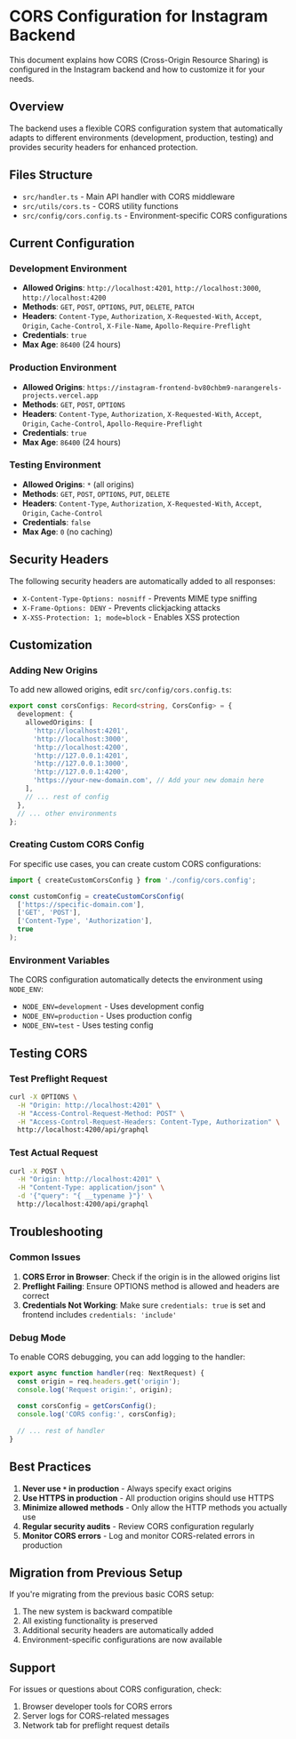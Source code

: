 # CORS Configuration for Instagram Backend

This document explains how CORS (Cross-Origin Resource Sharing) is configured in the Instagram backend and how to customize it for your needs.

## Overview

The backend uses a flexible CORS configuration system that automatically adapts to different environments (development, production, testing) and provides security headers for enhanced protection.

## Files Structure

- `src/handler.ts` - Main API handler with CORS middleware
- `src/utils/cors.ts` - CORS utility functions
- `src/config/cors.config.ts` - Environment-specific CORS configurations

## Current Configuration

### Development Environment
- **Allowed Origins**: `http://localhost:4201`, `http://localhost:3000`, `http://localhost:4200`
- **Methods**: `GET`, `POST`, `OPTIONS`, `PUT`, `DELETE`, `PATCH`
- **Headers**: `Content-Type`, `Authorization`, `X-Requested-With`, `Accept`, `Origin`, `Cache-Control`, `X-File-Name`, `Apollo-Require-Preflight`
- **Credentials**: `true`
- **Max Age**: `86400` (24 hours)

### Production Environment
- **Allowed Origins**: `https://instagram-frontend-bv80chbm9-narangerels-projects.vercel.app`
- **Methods**: `GET`, `POST`, `OPTIONS`
- **Headers**: `Content-Type`, `Authorization`, `X-Requested-With`, `Accept`, `Origin`, `Cache-Control`, `Apollo-Require-Preflight`
- **Credentials**: `true`
- **Max Age**: `86400` (24 hours)

### Testing Environment
- **Allowed Origins**: `*` (all origins)
- **Methods**: `GET`, `POST`, `OPTIONS`, `PUT`, `DELETE`
- **Headers**: `Content-Type`, `Authorization`, `X-Requested-With`, `Accept`, `Origin`, `Cache-Control`
- **Credentials**: `false`
- **Max Age**: `0` (no caching)

## Security Headers

The following security headers are automatically added to all responses:

- `X-Content-Type-Options: nosniff` - Prevents MIME type sniffing
- `X-Frame-Options: DENY` - Prevents clickjacking attacks
- `X-XSS-Protection: 1; mode=block` - Enables XSS protection

## Customization

### Adding New Origins

To add new allowed origins, edit `src/config/cors.config.ts`:

```typescript
export const corsConfigs: Record<string, CorsConfig> = {
  development: {
    allowedOrigins: [
      'http://localhost:4201',
      'http://localhost:3000',
      'http://localhost:4200',
      'http://127.0.0.1:4201',
      'http://127.0.0.1:3000',
      'http://127.0.0.1:4200',
      'https://your-new-domain.com', // Add your new domain here
    ],
    // ... rest of config
  },
  // ... other environments
};
```

### Creating Custom CORS Config

For specific use cases, you can create custom CORS configurations:

```typescript
import { createCustomCorsConfig } from './config/cors.config';

const customConfig = createCustomCorsConfig(
  ['https://specific-domain.com'],
  ['GET', 'POST'],
  ['Content-Type', 'Authorization'],
  true
);
```

### Environment Variables

The CORS configuration automatically detects the environment using `NODE_ENV`:

- `NODE_ENV=development` - Uses development config
- `NODE_ENV=production` - Uses production config
- `NODE_ENV=test` - Uses testing config

## Testing CORS

### Test Preflight Request
```bash
curl -X OPTIONS \
  -H "Origin: http://localhost:4201" \
  -H "Access-Control-Request-Method: POST" \
  -H "Access-Control-Request-Headers: Content-Type, Authorization" \
  http://localhost:4200/api/graphql
```

### Test Actual Request
```bash
curl -X POST \
  -H "Origin: http://localhost:4201" \
  -H "Content-Type: application/json" \
  -d '{"query": "{ __typename }"}' \
  http://localhost:4200/api/graphql
```

## Troubleshooting

### Common Issues

1. **CORS Error in Browser**: Check if the origin is in the allowed origins list
2. **Preflight Failing**: Ensure OPTIONS method is allowed and headers are correct
3. **Credentials Not Working**: Make sure `credentials: true` is set and frontend includes `credentials: 'include'`

### Debug Mode

To enable CORS debugging, you can add logging to the handler:

```typescript
export async function handler(req: NextRequest) {
  const origin = req.headers.get('origin');
  console.log('Request origin:', origin);
  
  const corsConfig = getCorsConfig();
  console.log('CORS config:', corsConfig);
  
  // ... rest of handler
}
```

## Best Practices

1. **Never use `*` in production** - Always specify exact origins
2. **Use HTTPS in production** - All production origins should use HTTPS
3. **Minimize allowed methods** - Only allow the HTTP methods you actually use
4. **Regular security audits** - Review CORS configuration regularly
5. **Monitor CORS errors** - Log and monitor CORS-related errors in production

## Migration from Previous Setup

If you're migrating from the previous basic CORS setup:

1. The new system is backward compatible
2. All existing functionality is preserved
3. Additional security headers are automatically added
4. Environment-specific configurations are now available

## Support

For issues or questions about CORS configuration, check:
1. Browser developer tools for CORS errors
2. Server logs for CORS-related messages
3. Network tab for preflight request details

